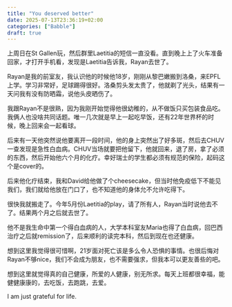 ```yaml
---
title: "You deserved better"
date: 2025-07-13T23:36:19+02:00
categories: ["Babble"]
draft: true
---
```


上周日在St Gallen玩，然后群里Laetitia的短信一直没看。直到晚上上了火车准备回家，才打开手机看，发现是Laetitia告诉我，Rayan去世了。

Rayan是我的前室友，我认识他的时候他18岁，刚刚从黎巴嫩搬到洛桑，来EPFL上学。学习非常好，足球踢得很好。洛桑剪头发太贵了，他就剃了光头，结果有一天问我有没有防晒霜，说他头皮晒伤了。

我跟Rayan不是很熟，因为我刚开始觉得他很幼稚的，从不做饭只买包装食品吃。我俩人也没啥共同话题。唯一几次就是早上一起吃早饭，还有22年世界杯的时候，晚上回来会一起看球。

后来有一天他突然说他要离开一段时间，他的身上突然出了好多斑，然后去CHUV一查发现是急性白血病。CHUV当场就要把他留下，他就回来，退了房，拿了必须的东西，然后开始他六个月的化疗。幸好瑞士的学生都必须有规范的保险，起码这个是cover的。

后来他化疗结束，我和David给他做了个cheesecake，但当时他免疫低下不能见我们，我们就给他放在门口了，也不知道他的身体允不允许吃得下。

很快我就搬走了。今年5月份Laetitia的play，请了所有人，Rayan当时说他去不了。结果两个月之后就去世了。

他不是我生命中第一个得白血病的人，大学本科室友Maria也得了白血病，回巴西治疗之后就remission了，后来顺利的读完本科，然后到现在也还健康。

想到这里我觉得很可惜啊，21岁面对死亡该是多么令人恐惧的事情。也很后悔对Rayan不够nice，我们不会成为朋友，也不需要强求，但我本可以更友善些的吧。

想到这里就觉得真的自己健康，所爱的人健康，别无所求。每天上班都很幸福，能健健康康的，去吃饭，去跑跳，去爱。

I am just grateful for life. 
